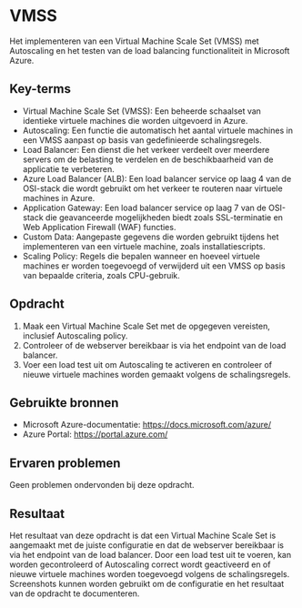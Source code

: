 # VMSS
Het implementeren van een Virtual Machine Scale Set (VMSS) met Autoscaling en het testen van de load balancing functionaliteit in Microsoft Azure.

## Key-terms
- Virtual Machine Scale Set (VMSS): Een beheerde schaalset van identieke virtuele machines die worden uitgevoerd in Azure.
- Autoscaling: Een functie die automatisch het aantal virtuele machines in een VMSS aanpast op basis van gedefinieerde schalingsregels.
- Load Balancer: Een dienst die het verkeer verdeelt over meerdere servers om de belasting te verdelen en de beschikbaarheid van de applicatie te verbeteren.
- Azure Load Balancer (ALB): Een load balancer service op laag 4 van de OSI-stack die wordt gebruikt om het verkeer te routeren naar virtuele machines in Azure.
- Application Gateway: Een load balancer service op laag 7 van de OSI-stack die geavanceerde mogelijkheden biedt zoals SSL-terminatie en Web Application Firewall (WAF) functies.
- Custom Data: Aangepaste gegevens die worden gebruikt tijdens het implementeren van een virtuele machine, zoals installatiescripts.
- Scaling Policy: Regels die bepalen wanneer en hoeveel virtuele machines er worden toegevoegd of verwijderd uit een VMSS op basis van bepaalde criteria, zoals CPU-gebruik.

## Opdracht
1. Maak een Virtual Machine Scale Set met de opgegeven vereisten, inclusief Autoscaling policy.
2. Controleer of de webserver bereikbaar is via het endpoint van de load balancer.
3. Voer een load test uit om Autoscaling te activeren en controleer of nieuwe virtuele machines worden gemaakt volgens de schalingsregels.

## Gebruikte bronnen
- Microsoft Azure-documentatie: https://docs.microsoft.com/azure/
- Azure Portal: https://portal.azure.com/

## Ervaren problemen
Geen problemen ondervonden bij deze opdracht.

## Resultaat
Het resultaat van deze opdracht is dat een Virtual Machine Scale Set is aangemaakt met de juiste configuratie en dat de webserver bereikbaar is via het endpoint van de load balancer. Door een load test uit te voeren, kan worden gecontroleerd of Autoscaling correct wordt geactiveerd en of nieuwe virtuele machines worden toegevoegd volgens de schalingsregels. Screenshots kunnen worden gebruikt om de configuratie en het resultaat van de opdracht te documenteren.